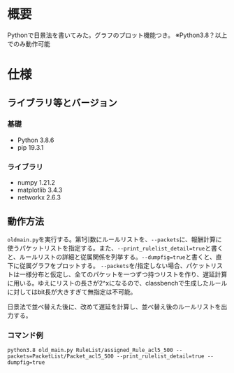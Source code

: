 # 概要
Pythonで日景法を書いてみた。グラフのプロット機能つき。
※Python3.8？以上でのみ動作可能



# 仕様
## ライブラリ等とバージョン
### 基礎
- Python 3.8.6
- pip 19.3.1
### ライブラリ
- numpy 1.21.2
- matplotlib 3.4.3
- networkx 2.6.3

## 動作方法
`oldmain.py`を実行する。第1引数にルールリストを、`--packets`に、報酬計算に使うパケットリストを指定する。また、`--print_rulelist_detail=true`と書くと、ルールリストの詳細と従属関係を列挙する。`--dumpfig=true`と書くと、直下に従属グラフをプロットする。
`--packets`を/指定しない場合、パケットリストは一様分布と仮定し、全てのパケットを一つずつ持つリストを作り、遅延計算に用いる。ゆえにリストの長さが2^xになるので、classbenchで生成したルールに対してはbit長が大きすぎて無指定は不可能。

日景法で並べ替えた後に、改めて遅延を計算し、並べ替え後のルールリストを出力する。
### コマンド例
	python3.8 old_main.py RuleList/assigned_Rule_acl5_500 --packets=PacketList/Packet_acl5_500 --print_rulelist_detail=true --dumpfig=true